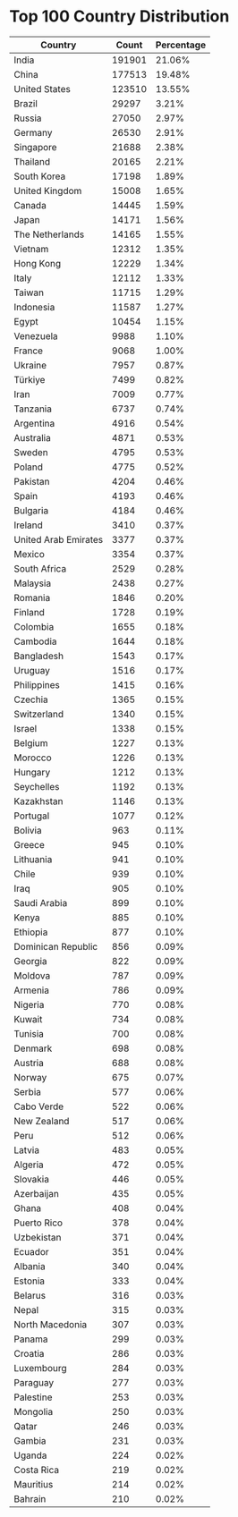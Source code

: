 # Top 100 Country Distribution
| Country | Count | Percentage |
|----|----|----|
| India | 191901 | 21.06% |
| China | 177513 | 19.48% |
| United States | 123510 | 13.55% |
| Brazil | 29297 | 3.21% |
| Russia | 27050 | 2.97% |
| Germany | 26530 | 2.91% |
| Singapore | 21688 | 2.38% |
| Thailand | 20165 | 2.21% |
| South Korea | 17198 | 1.89% |
| United Kingdom | 15008 | 1.65% |
| Canada | 14445 | 1.59% |
| Japan | 14171 | 1.56% |
| The Netherlands | 14165 | 1.55% |
| Vietnam | 12312 | 1.35% |
| Hong Kong | 12229 | 1.34% |
| Italy | 12112 | 1.33% |
| Taiwan | 11715 | 1.29% |
| Indonesia | 11587 | 1.27% |
| Egypt | 10454 | 1.15% |
| Venezuela | 9988 | 1.10% |
| France | 9068 | 1.00% |
| Ukraine | 7957 | 0.87% |
| Türkiye | 7499 | 0.82% |
| Iran | 7009 | 0.77% |
| Tanzania | 6737 | 0.74% |
| Argentina | 4916 | 0.54% |
| Australia | 4871 | 0.53% |
| Sweden | 4795 | 0.53% |
| Poland | 4775 | 0.52% |
| Pakistan | 4204 | 0.46% |
| Spain | 4193 | 0.46% |
| Bulgaria | 4184 | 0.46% |
| Ireland | 3410 | 0.37% |
| United Arab Emirates | 3377 | 0.37% |
| Mexico | 3354 | 0.37% |
| South Africa | 2529 | 0.28% |
| Malaysia | 2438 | 0.27% |
| Romania | 1846 | 0.20% |
| Finland | 1728 | 0.19% |
| Colombia | 1655 | 0.18% |
| Cambodia | 1644 | 0.18% |
| Bangladesh | 1543 | 0.17% |
| Uruguay | 1516 | 0.17% |
| Philippines | 1415 | 0.16% |
| Czechia | 1365 | 0.15% |
| Switzerland | 1340 | 0.15% |
| Israel | 1338 | 0.15% |
| Belgium | 1227 | 0.13% |
| Morocco | 1226 | 0.13% |
| Hungary | 1212 | 0.13% |
| Seychelles | 1192 | 0.13% |
| Kazakhstan | 1146 | 0.13% |
| Portugal | 1077 | 0.12% |
| Bolivia | 963 | 0.11% |
| Greece | 945 | 0.10% |
| Lithuania | 941 | 0.10% |
| Chile | 939 | 0.10% |
| Iraq | 905 | 0.10% |
| Saudi Arabia | 899 | 0.10% |
| Kenya | 885 | 0.10% |
| Ethiopia | 877 | 0.10% |
| Dominican Republic | 856 | 0.09% |
| Georgia | 822 | 0.09% |
| Moldova | 787 | 0.09% |
| Armenia | 786 | 0.09% |
| Nigeria | 770 | 0.08% |
| Kuwait | 734 | 0.08% |
| Tunisia | 700 | 0.08% |
| Denmark | 698 | 0.08% |
| Austria | 688 | 0.08% |
| Norway | 675 | 0.07% |
| Serbia | 577 | 0.06% |
| Cabo Verde | 522 | 0.06% |
| New Zealand | 517 | 0.06% |
| Peru | 512 | 0.06% |
| Latvia | 483 | 0.05% |
| Algeria | 472 | 0.05% |
| Slovakia | 446 | 0.05% |
| Azerbaijan | 435 | 0.05% |
| Ghana | 408 | 0.04% |
| Puerto Rico | 378 | 0.04% |
| Uzbekistan | 371 | 0.04% |
| Ecuador | 351 | 0.04% |
| Albania | 340 | 0.04% |
| Estonia | 333 | 0.04% |
| Belarus | 316 | 0.03% |
| Nepal | 315 | 0.03% |
| North Macedonia | 307 | 0.03% |
| Panama | 299 | 0.03% |
| Croatia | 286 | 0.03% |
| Luxembourg | 284 | 0.03% |
| Paraguay | 277 | 0.03% |
| Palestine | 253 | 0.03% |
| Mongolia | 250 | 0.03% |
| Qatar | 246 | 0.03% |
| Gambia | 231 | 0.03% |
| Uganda | 224 | 0.02% |
| Costa Rica | 219 | 0.02% |
| Mauritius | 214 | 0.02% |
| Bahrain | 210 | 0.02% |
